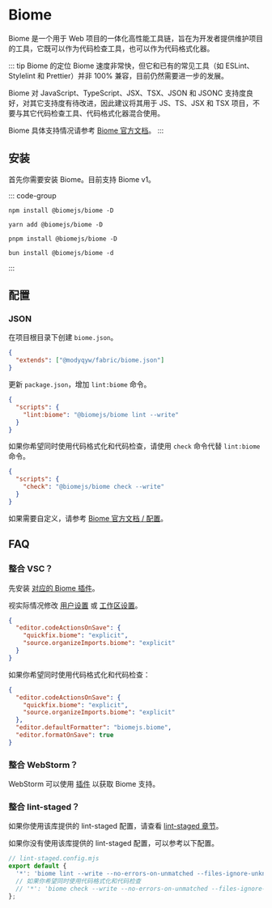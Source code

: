 # Biome

Biome 是一个用于 Web 项目的一体化高性能工具链，旨在为开发者提供维护项目的工具，它既可以作为代码检查工具，也可以作为代码格式化器。

::: tip Biome 的定位
Biome 速度非常快，但它和已有的常见工具（如 ESLint、Stylelint 和 Prettier）并非 100% 兼容，目前仍然需要进一步的发展。

Biome 对 JavaScript、TypeScript、JSX、TSX、JSON 和 JSONC 支持度良好，对其它支持度有待改进，因此建议将其用于 JS、TS、JSX 和 TSX 项目，不要与其它代码检查工具、代码格式化器混合使用。

Biome 具体支持情况请参考 [Biome 官方文档](https://biomejs.dev/zh-cn/internals/language-support/)。
:::

## 安装

首先你需要安装 Biome。目前支持 Biome v1。

::: code-group

```shell [npm]
npm install @biomejs/biome -D
```

```shell [yarn]
yarn add @biomejs/biome -D
```

```shell [pnpm]
pnpm install @biomejs/biome -D
```

```shell [bun(experimental)]
bun install @biomejs/biome -d
```

:::

## 配置

### JSON

在项目根目录下创建 `biome.json`。

```json
{
  "extends": ["@modyqyw/fabric/biome.json"]
}
```

更新 `package.json`，增加 `lint:biome` 命令。

```json
{
  "scripts": {
    "lint:biome": "@biomejs/biome lint --write"
  }
}
```

如果你希望同时使用代码格式化和代码检查，请使用 `check` 命令代替 `lint:biome` 命令。

```json
{
  "scripts": {
    "check": "@biomejs/biome check --write"
  }
}
```

如果需要自定义，请参考 [Biome 官方文档 / 配置](https://biomejs.dev/zh-cn/reference/configuration/)。

## FAQ

### 整合 VSC？

先安装 [对应的 Biome 插件](https://marketplace.visualstudio.com/items?itemName=biomejs.biome)。

视实际情况修改 [用户设置](https://code.visualstudio.com/docs/getstarted/settings#_settingsjson) 或 [工作区设置](https://code.visualstudio.com/docs/getstarted/settings#_workspace-settings)。

```json
{
  "editor.codeActionsOnSave": {
    "quickfix.biome": "explicit",
    "source.organizeImports.biome": "explicit"
  }
}
```

如果你希望同时使用代码格式化和代码检查：

```json
{
  "editor.codeActionsOnSave": {
    "quickfix.biome": "explicit",
    "source.organizeImports.biome": "explicit"
  },
  "editor.defaultFormatter": "biomejs.biome",
  "editor.formatOnSave": true
}
```

### 整合 WebStorm？

WebStorm 可以使用 [插件](https://plugins.jetbrains.com/plugin/22761-biome) 以获取 Biome 支持。

### 整合 lint-staged？

如果你使用该库提供的 lint-staged 配置，请查看 [lint-staged 章节](../git/lint-staged.md)。

如果你没有使用该库提供的 lint-staged 配置，可以参考以下配置。

```javascript
// lint-staged.config.mjs
export default {
  '*': 'biome lint --write --no-errors-on-unmatched --files-ignore-unknown=true',
  // 如果你希望同时使用代码格式化和代码检查
  // '*': 'biome check --write --no-errors-on-unmatched --files-ignore-unknown=true',
};
```
